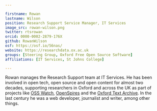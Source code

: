 ```yaml
---

firstname: Rowan
lastname: Wilson
position: Research Support Service Manager, IT Services
image_src: rowan-wilson.png
twitter: rtsrowan
orcid: 0000-0002-2879-176X
github: RowanWilson
osf: https://osf.io/56nas/
website: https://researchdata.ox.ac.uk
groups: [Steering Group, Oxford Free Open Source Software]
affiliations: [IT Services, St Johns College]

---
```

Rowan manages the Research Support team at IT Services. He has been involved in open tech, open source and open content for almost two decades, supporting researchers in Oxford and across the UK as part of projects like [OSS Watch](http://oss-watch.ac.uk/), [OpenSpires](http://openspires.it.ox.ac.uk/) and the [Oxford Text Archive](https://ota.bodleian.ox.ac.uk/repository/xmlui/). In the last century he was a web developer, journalist and writer, among other things.
